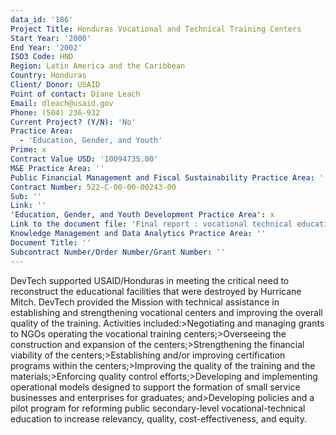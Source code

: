 ```yaml
---
data_id: '186'
Project Title: Honduras Vocational and Technical Training Centers
Start Year: '2000'
End Year: '2002'
ISO3 Code: HND
Region: Latin America and the Caribbean
Country: Honduras
Client/ Donor: USAID
Point of contact: Diane Leach
Email: dleach@usaid.gov
Phone: (504) 236-932
Current Project? (Y/N): 'No'
Practice Area:
  - 'Education, Gender, and Youth'
Prime: x
Contract Value USD: '10094735.00'
M&E Practice Area: ''
Public Financial Management and Fiscal Sustainability Practice Area: ''
Contract Number: 522-C-00-00-00243-00
Sub: ''
Link: ''
'Education, Gender, and Youth Development Practice Area': x
Link to the document file: 'Final report : vocational technical education project -- USAID/Honduras'
Knowledge Management and Data Analytics Practice Area: ''
Document Title: ''
Subcontract Number/Order Number/Grant Number: ''
---
```

DevTech supported USAID/Honduras in meeting the critical need to reconstruct the educational facilities that were destroyed by Hurricane Mitch. DevTech provided the Mission with technical assistance in establishing and strengthening vocational centers and improving the overall quality of the training. Activities included:>Negotiating and managing grants to NGOs operating the vocational training centers;>Overseeing the construction and expansion of the centers;>Strengthening the financial viability of the centers;>Establishing and/or improving certification programs within the centers;>Improving the quality of the training and the materials;>Enforcing quality control efforts;>Developing and implementing operational models designed to support the formation of small service businesses and enterprises for graduates; and>Developing policies and a pilot program for reforming public secondary-level vocational-technical education to increase relevancy, quality, cost-effectiveness, and equity.